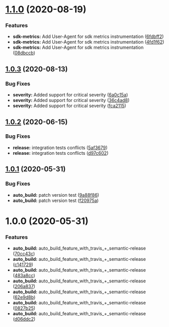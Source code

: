 # [1.1.0](https://github.com/ibm-cloud-security/security-advisor-sdk-go/compare/v1.0.3...v1.1.0) (2020-08-19)


### Features

* **sdk-metrics:** Add User-Agent for sdk metrics instrumentation ([6fdbff2](https://github.com/ibm-cloud-security/security-advisor-sdk-go/commit/6fdbff23fb61cd16c5974d193e6e01eceb3317f2))
* **sdk-metrics:** Add User-Agent for sdk metrics instrumentation ([4fd1f62](https://github.com/ibm-cloud-security/security-advisor-sdk-go/commit/4fd1f6206e727ad55fdff3e837f5090afd560469))
* **sdk-metrics:** Add User-Agent for sdk metrics instrumentation ([08dbccb](https://github.com/ibm-cloud-security/security-advisor-sdk-go/commit/08dbccb72449c5c8e5e9c04c4db5b47ccd806a02))

## [1.0.3](https://github.com/ibm-cloud-security/security-advisor-sdk-go/compare/v1.0.2...v1.0.3) (2020-08-13)


### Bug Fixes

* **severity:** Added support for critical severity ([6a0c15a](https://github.com/ibm-cloud-security/security-advisor-sdk-go/commit/6a0c15aa039cfa7caf2d40c529679d0d63e22793))
* **severity:** Added support for critical severity ([36c4ad8](https://github.com/ibm-cloud-security/security-advisor-sdk-go/commit/36c4ad8d29ca5013c46e42e19396bda2eab818a8))
* **severity:** Added support for critical severity ([fca2115](https://github.com/ibm-cloud-security/security-advisor-sdk-go/commit/fca21157933ae8697a4022244c295b871b65b9c5))

## [1.0.2](https://github.com/ibm-cloud-security/security-advisor-sdk-go/compare/v1.0.1...v1.0.2) (2020-06-15)


### Bug Fixes

* **release:**  integration tests conflicts ([5af3679](https://github.com/ibm-cloud-security/security-advisor-sdk-go/commit/5af3679b26ed6fcd1e696e621eddfaa8f0d6a532))
* **release:** integration tests conflicts ([d97c602](https://github.com/ibm-cloud-security/security-advisor-sdk-go/commit/d97c602b7551dce620e442449625145f63eac51c))

## [1.0.1](https://github.com/ibm-cloud-security/security-advisor-sdk-go/compare/v1.0.0...v1.0.1) (2020-05-31)


### Bug Fixes

* **auto_build:** patch version test ([9a88f86](https://github.com/ibm-cloud-security/security-advisor-sdk-go/commit/9a88f86f98633abe3d468777a20870544b45b1a5))
* **auto_build:** patch version test ([f20975a](https://github.com/ibm-cloud-security/security-advisor-sdk-go/commit/f20975a8c6d7b9af2439768047372dccc5e4dff1))

# 1.0.0 (2020-05-31)


### Features

* **auto_build:** auto_build_feature_with_travis_+_semantic-release ([70cc43c](https://github.com/ibm-cloud-security/security-advisor-sdk-go/commit/70cc43c05c01eb3838fc7e122eae1ada2e0fee20))
* **auto_build:** auto_build_feature_with_travis_+_semantic-release ([c141729](https://github.com/ibm-cloud-security/security-advisor-sdk-go/commit/c1417293dccfc38761883f89adeff7e7db94ce77))
* **auto_build:** auto_build_feature_with_travis_+_semantic-release ([483a8cc](https://github.com/ibm-cloud-security/security-advisor-sdk-go/commit/483a8ccd3cf2c7746e8354fe3cb31b5df5e378e1))
* **auto_build:** auto_build_feature_with_travis_+_semantic-release ([206a837](https://github.com/ibm-cloud-security/security-advisor-sdk-go/commit/206a837279af9c7ceaaa4cd38d1bbd7721bb850c))
* **auto_build:** auto_build_feature_with_travis_+_semantic-release ([62e9d8b](https://github.com/ibm-cloud-security/security-advisor-sdk-go/commit/62e9d8bcab6f8f14c31c4fcc547ec9ac7da8a452))
* **auto_build:** auto_build_feature_with_travis_+_semantic-release ([0827b25](https://github.com/ibm-cloud-security/security-advisor-sdk-go/commit/0827b252bc8428da4f370d436aafc40ef31cd749))
* **auto_build:** auto_build_feature_with_travis_+_semantic-release ([d06ddc2](https://github.com/ibm-cloud-security/security-advisor-sdk-go/commit/d06ddc2584f172a8e90d0796dc55ad3abb06cbe5))
